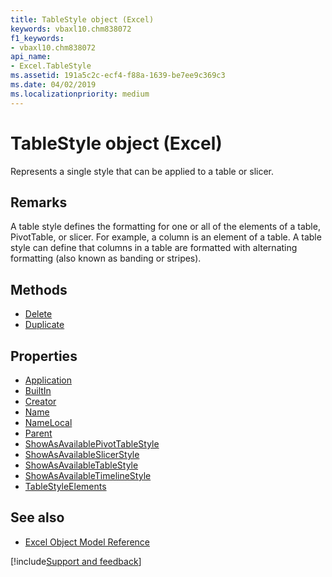```yaml
---
title: TableStyle object (Excel)
keywords: vbaxl10.chm838072
f1_keywords:
- vbaxl10.chm838072
api_name:
- Excel.TableStyle
ms.assetid: 191a5c2c-ecf4-f88a-1639-be7ee9c369c3
ms.date: 04/02/2019
ms.localizationpriority: medium
---
```



# TableStyle object (Excel)

Represents a single style that can be applied to a table or slicer.


## Remarks

A table style defines the formatting for one or all of the elements of a table, PivotTable, or slicer. For example, a column is an element of a table. A table style can define that columns in a table are formatted with alternating formatting (also known as banding or stripes). 


## Methods

- [Delete](Excel.TableStyle.Delete.md)
- [Duplicate](Excel.TableStyle.Duplicate.md)

## Properties

- [Application](Excel.TableStyle.Application.md)
- [BuiltIn](Excel.TableStyle.BuiltIn.md)
- [Creator](Excel.TableStyle.Creator.md)
- [Name](Excel.TableStyle.Name.md)
- [NameLocal](Excel.TableStyle.NameLocal.md)
- [Parent](Excel.TableStyle.Parent.md)
- [ShowAsAvailablePivotTableStyle](Excel.TableStyle.ShowAsAvailablePivotTableStyle.md)
- [ShowAsAvailableSlicerStyle](Excel.TableStyle.ShowAsAvailableSlicerStyle.md)
- [ShowAsAvailableTableStyle](Excel.TableStyle.ShowAsAvailableTableStyle.md)
- [ShowAsAvailableTimelineStyle](Excel.tablestyle.showasavailabletimelinestyle.md)
- [TableStyleElements](Excel.TableStyle.TableStyleElements.md)

## See also

- [Excel Object Model Reference](overview/Excel/object-model.md)

[!include[Support and feedback](~/includes/feedback-boilerplate.md)]